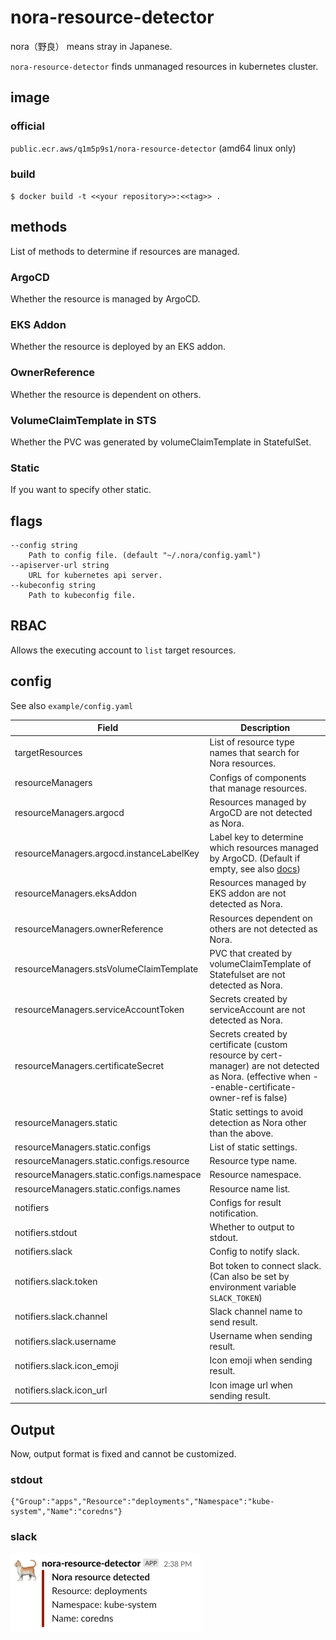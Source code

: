 # nora-resource-detector

nora（野良） means stray in Japanese.

`nora-resource-detector` finds unmanaged resources in kubernetes cluster.

## image

### official

`public.ecr.aws/q1m5p9s1/nora-resource-detector` (amd64 linux only)

### build

`$ docker build -t <<your repository>>:<<tag>> .`

## methods

List of methods to determine if resources are managed.

### ArgoCD

Whether the resource is managed by ArgoCD.

### EKS Addon

Whether the resource is deployed by an EKS addon.

### OwnerReference

Whether the resource is dependent on others.

### VolumeClaimTemplate in STS

Whether the PVC was generated by volumeClaimTemplate in StatefulSet.

### Static

If you want to specify other static.

## flags

```
--config string
    Path to config file. (default "~/.nora/config.yaml")
--apiserver-url string
    URL for kubernetes api server.
--kubeconfig string
    Path to kubeconfig file.
```

## RBAC

Allows the executing account to `list` target resources.

## config

See also `example/config.yaml`

| Field                                     | Description                                                                                                                                                                               |
|-------------------------------------------|-------------------------------------------------------------------------------------------------------------------------------------------------------------------------------------------|
| targetResources                           | List of resource type names that search for Nora resources.                                                                                                                               |
| resourceManagers                          | Configs of components that manage resources.                                                                                                                                              |
| resourceManagers.argocd                   | Resources managed by ArgoCD are not detected as Nora.                                                                                                                                     |
| resourceManagers.argocd.instanceLabelKey  | Label key to determine which resources managed by ArgoCD. (Default if empty, see also [docs](https://argo-cd.readthedocs.io/en/stable/faq/#why-is-my-app-out-of-sync-even-after-syncing)) |
| resourceManagers.eksAddon                 | Resources managed by EKS addon are not detected as Nora.                                                                                                                                  |
| resourceManagers.ownerReference           | Resources dependent on others are not detected as Nora.                                                                                                                                   |
| resourceManagers.stsVolumeClaimTemplate   | PVC that created by volumeClaimTemplate of Statefulset are not detected as Nora.                                                                                                          |
| resourceManagers.serviceAccountToken      | Secrets created by serviceAccount are not detected as Nora.                                                                                                                               |
| resourceManagers.certificateSecret        | Secrets created by certificate (custom resource by cert-manager) are not detected as Nora. (effective when --enable-certificate-owner-ref is false)                                       |
| resourceManagers.static                   | Static settings to avoid detection as Nora other than the above.                                                                                                                          |
| resourceManagers.static.configs           | List of static settings.                                                                                                                                                                  |
| resourceManagers.static.configs.resource  | Resource type name.                                                                                                                                                                       |
| resourceManagers.static.configs.namespace | Resource namespace.                                                                                                                                                                       |
| resourceManagers.static.configs.names     | Resource name list.                                                                                                                                                                       |
| notifiers                                 | Configs for result notification.                                                                                                                                                          |
| notifiers.stdout                          | Whether to output to stdout.                                                                                                                                                              |
| notifiers.slack                           | Config to notify slack.                                                                                                                                                                   |
| notifiers.slack.token                     | Bot token to connect slack. (Can also be set by environment variable `SLACK_TOKEN`)                                                                                                       |
| notifiers.slack.channel                   | Slack channel name to send result.                                                                                                                                                        |
| notifiers.slack.username                  | Username when sending result.                                                                                                                                                             |
| notifiers.slack.icon_emoji                | Icon emoji when sending result.                                                                                                                                                           |
| notifiers.slack.icon_url                  | Icon image url when sending result.                                                                                                                                                       |

## Output

Now, output format is fixed and cannot be customized.

### stdout

```
{"Group":"apps","Resource":"deployments","Namespace":"kube-system","Name":"coredns"}
```

### slack

![slack output sample](docs/img/slack.png)
